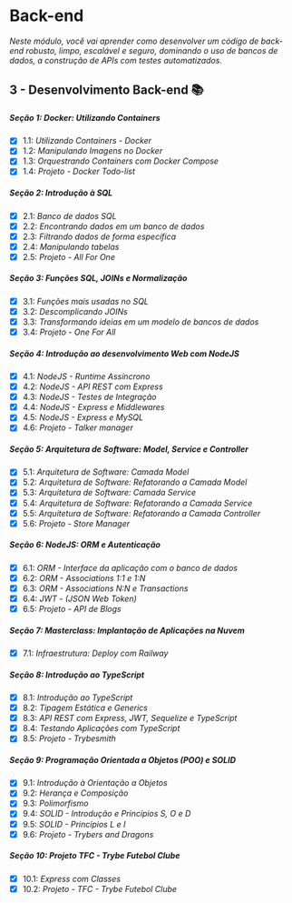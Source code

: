 # Back-end

_Neste módulo, você vai aprender como desenvolver um código de back-end robusto, limpo, escalável e seguro, dominando o uso de bancos de dados, a construção de APIs com testes automatizados._

## 3 - Desenvolvimento Back-end 📚

##### Seção 1: Docker: Utilizando Containers
- [X] 1.1: _Utilizando Containers - Docker_
- [X] 1.2: _Manipulando Imagens no Docker_
- [X] 1.3: _Orquestrando Containers com Docker Compose_
- [X] 1.4: _Projeto - Docker Todo-list_

##### Seção 2: Introdução à SQL
- [X] 2.1: _Banco de dados SQL_
- [X] 2.2: _Encontrando dados em um banco de dados_
- [X] 2.3: _Filtrando dados de forma específica_
- [X] 2.4: _Manipulando tabelas_
- [X] 2.5: _Projeto - All For One_

##### Seção 3: Funções SQL, JOINs e Normalização
- [X] 3.1: _Funções mais usadas no SQL_
- [X] 3.2: _Descomplicando JOINs_
- [X] 3.3: _Transformando ideias em um modelo de bancos de dados_
- [X] 3.4: _Projeto - One For All_

##### Seção 4: Introdução ao desenvolvimento Web com NodeJS
- [X] 4.1: _NodeJS - Runtime Assíncrono_
- [X] 4.2: _NodeJS - API REST com Express_
- [X] 4.3: _NodeJS - Testes de Integração_
- [X] 4.4: _NodeJS - Express e Middlewares_
- [X] 4.5: _NodeJS - Express e MySQL_
- [X] 4.6: _Projeto - Talker manager_

##### Seção 5: Arquitetura de Software: Model, Service e Controller
- [X] 5.1: _Arquitetura de Software: Camada Model_
- [X] 5.2: _Arquitetura de Software: Refatorando a Camada Model_
- [X] 5.3: _Arquitetura de Software: Camada Service_
- [X] 5.4: _Arquitetura de Software: Refatorando a Camada Service_
- [X] 5.5: _Arquitetura de Software: Refatorando a Camada Controller_
- [X] 5.6: _Projeto - Store Manager_

##### Seção 6: NodeJS: ORM e Autenticação
- [X] 6.1: _ORM - Interface da aplicação com o banco de dados_
- [X] 6.2: _ORM - Associations 1:1 e 1:N_
- [X] 6.3: _ORM - Associations N:N e Transactions_
- [X] 6.4: _JWT - (JSON Web Token)_
- [X] 6.5: _Projeto - API de Blogs_

##### Seção 7: Masterclass: Implantação de Aplicações na Nuvem
- [X] 7.1: _Infraestrutura: Deploy com Railway_

##### Seção 8: Introdução ao TypeScript
- [X] 8.1: _Introdução ao TypeScript_
- [X] 8.2: _Tipagem Estática e Generics_
- [X] 8.3: _API REST com Express, JWT, Sequelize e TypeScript_
- [X] 8.4: _Testando Aplicações com TypeScript_
- [X] 8.5: _Projeto - Trybesmith_

##### Seção 9: Programação Orientada a Objetos (POO) e SOLID
- [X] 9.1: _Introdução à Orientação a Objetos_
- [X] 9.2: _Herança e Composição_
- [X] 9.3: _Polimorfismo_
- [X] 9.4: _SOLID - Introdução e Princípios S, O e D_
- [X] 9.5: _SOLID - Princípios L e I_
- [X] 9.6: _Projeto - Trybers and Dragons_

##### Seção 10: Projeto TFC - Trybe Futebol Clube
- [X] 10.1: _Express com Classes_
- [X] 10.2: _Projeto - TFC - Trybe Futebol Clube_

